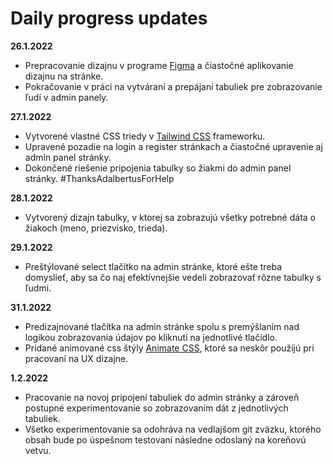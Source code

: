 # Daily progress updates

**26.1.2022**

- Prepracovanie dizajnu v programe [Figma](https://www.figma.com) a čiastočné aplikovanie dizajnu na stránke.
- Pokračovanie v práci na vytváraní a prepájaní tabuliek pre zobrazovanie ľudí v admin panely.

**27.1.2022**

- Vytvorené vlastné CSS triedy v [Tailwind CSS](https://tailwindcss.com/) frameworku.
- Upravené pozadie na login a register stránkach a čiastočné upravenie aj admin panel stránky.
- Dokončené riešenie pripojenia tabulky so žiakmi do admin panel stránky. #ThanksAdalbertusForHelp

**28.1.2022**

- Vytvorený dizajn tabulky, v ktorej sa zobrazujú všetky potrebné dáta o žiakoch (meno, priezvisko, trieda).

**29.1.2022**

- Preštýlované select tlačítko na admin stránke, ktoré ešte treba domyslieť, aby sa čo naj efektívnejšie vedeli
  zobrazovať rôzne tabulky s ľudmi.

**31.1.2022**
- Predizajnované tlačítka na admin stránke spolu s premýšlaním nad logikou zobrazovania údajov po kliknutí na jednotlivé tlačidlo. 
- Pridané animované css štýly [Animate CSS](https://animate.style/), ktoré sa neskôr použíjú pri pracovaní na UX dizajne.

**1.2.2022**
- Pracovanie na novoj pripojení tabuliek do admin stránky a zároveň postupné experimentovanie so zobrazovaním dát z jednotlivých tabuliek. 
- Všetko experimentovanie sa odohráva na vedlajšom git zväzku, ktorého obsah bude po úspešnom testovaní následne odoslaný na koreňovú vetvu. 

